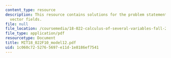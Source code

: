 ```yaml
---
content_type: resource
description: This resource contains solutions for the problem statements related to
  vector fields.
file: null
file_location: /coursemedia/18-022-calculus-of-several-variables-fall-2010/1c060c7252765697e11d1e8186ef7541_MIT18_022F10_model12.pdf
file_type: application/pdf
resourcetype: Document
title: MIT18_022F10_model12.pdf
uid: 1c060c72-5276-5697-e11d-1e8186ef7541
---
```

